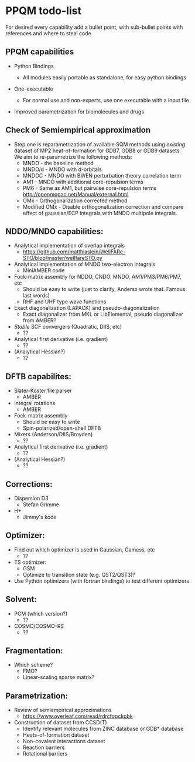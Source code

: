 # PPQM todo-list
For desired every capability add a bullet point, with sub-bullet points with references and where to steal code

## PPQM capabilities

* Python Bindings
   * All modules easily portable as standalone, for easy python bindings
   
* One-executable
   * For normal use and non-experts, use one executable with a input file
   
* Improved parametrization for biomolecules and drugs
 
## Check of Semiempirical approximation
 * Step one is reparametrization of available SQM methods using *existing* dataset of MP2 heat-of-formation for GDB7, GDB8 or GDB9 datasets. We aim to re-parametrize the following methods:
   * MNDO - the baseline method
   * MNDO/d - MNDO with d-orbitals
   * MNDOC - MNDO with BWEN perturbation theory correlation term
   * AM1 - MNDO with additional core-repulsion terms
   * PM6 - Same as AM1, but pairwise core-repulsion terms http://openmopac.net/Manual/external.html
   * OMx - Orthogonalization corrected method
   * Modified OMx - Disable orthogonalization correction and compare effect of gaussian/ECP integrals with MNDO multipole integrals.
 
## NDDO/MNDO capabilities:

* Analytical implementation of overlap integrals
  * https://github.com/matthiaslein/WellFARe-STO/blob/master/wellfareSTO.py
* Analytical implementation of MNDO two-electron integrals
  * MiniAMBER code
* Fock-matrix assembly for NDDO, CNDO, MNDO, AM1/PM3/PM6/PM7, etc
  * Should be easy to write (just to clarify, Andersx wrote that. Famous last words)
  * RHF and UHF type wave functions
* Exact diagonalization (LAPACK) and pseudo-diagonalization
  * Exact diagonalizer from MKL or LibElemental, pseudo diagonalizer from AMBER?
* _Stable_ SCF convergers (Quadratic, DIIS, etc)
  * ??
* Analytical first derivative (i.e. gradient)
  * ??
* (Analytical Hessian?)
  * ??

## DFTB capabilites:
* Slater-Koster file parser
  * AMBER 
* Integral rotations
  * AMBER 
* Fock-matrix assembly
  * Should be easy to write
  * Spin-polarized/open-shell DFTB
* Mixers (Anderson/DIIS/Broyden)
  * ??
* Analytical first derivative (i.e. gradient)
  * ??
* (Analytical Hessian?)
  * ??

## Corrections:
* Dispersion D3
  * Stefan Grimme
* H+
  * Jimmy's kode

## Optimizer:
* Find out which optimizer is used in Gaussian, Gamess, etc
  * ??
* TS optimizer:
  * GSM
  * Optimize to transition state (e.g. QST2/QST3)?
* Use Python optimizers (with fortran bindings) to test different optimizers


## Solvent:
* PCM (which version?)
  * ??
* COSMO/COSMO-RS
  * ??
  
## Fragmentation:
* Which scheme?
  * FMO?
  * Linear-scaling sparse matrix?

## Parametrization:
* Review of semiempirical approximations
  * https://www.overleaf.com/read/rdrcfqpckpbk
* Construction of dataset from CCSD(T)
  * Identify relevant molecules from ZINC database or GDB\* database
  * Heats-of-formation dataset
  * Non-covalent interactions dataset
  * Reaction barriers
  * Rotational barriers
